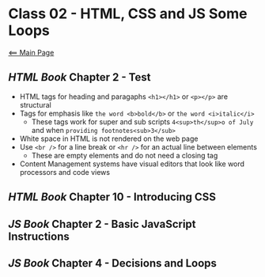 # Class 02 - HTML, CSS and JS Some Loops
[<== Main Page](../README.md)

## *HTML Book* Chapter 2 - Test
* HTML tags for heading and paragaphs `<h1></h1>` or `<p></p>` are structural
* Tags for emphasis like `the word <b>bold</b>` or `the word <i>italic</i>`
  * These tags work for super and sub scripts `4<sup>th</sup>o of July` and when `providing footnotes<sub>3</sub>` 
* White space in HTML is not rendered on the web page 
* Use `<br />` for a line break or `<hr />` for an actual line between elements
  * These are empty elements and do not need a closing tag
* Content Management systems have visual editors that look like word processors and code views

## *HTML Book* Chapter 10 - Introducing CSS


## *JS Book* Chapter 2 - Basic JavaScript Instructions 


## *JS Book* Chapter 4 - Decisions and Loops
